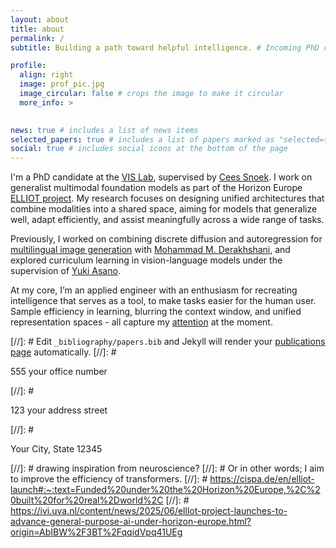 ```yaml
---
layout: about
title: about
permalink: /
subtitle: Building a path toward helpful intelligence. # Incoming PhD candidate, VIS Lab

profile:
  align: right
  image: prof_pic.jpg
  image_circular: false # crops the image to make it circular
  more_info: >
    

news: true # includes a list of news items
selected_papers: true # includes a list of papers marked as "selected={true}"
social: true # includes social icons at the bottom of the page
---
```


I'm a PhD candidate at the [VIS Lab](https://ivi.fnwi.uva.nl/vislab/), supervised by [Cees Snoek](https://scholar.google.nl/citations?user=0uKdbscAAAAJ&hl=en). I work on generalist multimodal foundation models as part of the Horizon Europe [ELLIOT project](https://ellis.eu/news/new-eu-project-elliot-aims-to-advance-multimodal-generalist-foundation-models). My research focuses on designing unified architectures that combine modalities into a shared space, aiming for models that generalize well, adapt efficiently, and assist meaningfully across a wide range of tasks. 

Previously, I worked on combining discrete diffusion and autoregression for [multilingual image generation](https://docs.google.com/presentation/d/1cJJWSktAWzTWER669yVltKTpekXWKVB-XXFD_YVmdBc/edit?usp=sharing) with [Mohammad M. Derakhshani](https://scholar.google.com/citations?user=n7GnOJoAAAAJ&hl=en), and explored curriculum learning in vision-language models under the supervision of [Yuki Asano](https://scholar.google.co.uk/citations?user=CdpLhlgAAAAJ&hl=en).

At my core, I’m an applied engineer with an enthusiasm for recreating intelligence that serves as a tool, to make tasks easier for the human user. Sample efficiency in learning, blurring the context window, and unified representation spaces - all capture my [attention](https://arxiv.org/abs/1706.03762) at the moment.


[//]: # Edit `_bibliography/papers.bib` and Jekyll will render your [publications page](/al-folio/publications/) automatically.
[//]: # <p>555 your office number</p>
[//]: # <p>123 your address street</p>
[//]: # <p>Your City, State 12345</p>
[//]: # drawing inspiration from neuroscience?
[//]: # Or in other words; I aim to improve the efficiency of transformers.
[//]: # https://cispa.de/en/elliot-launch#:~:text=Funded%20under%20the%20Horizon%20Europe,%2C%20built%20for%20real%2Dworld%2C
[//]: # https://ivi.uva.nl/content/news/2025/06/elllot-project-launches-to-advance-general-purpose-ai-under-horizon-europe.html?origin=AbIBW%2F3BT%2FqqidVpq41UEg
